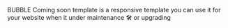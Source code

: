 BUBBLE 
Coming soon template is a responsive template you can use it for your website when it under maintenance 🛠️ or upgrading



